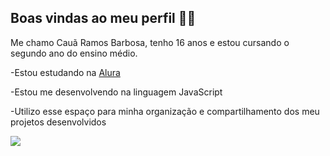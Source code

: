 ## Boas vindas ao meu perfil 💙💙
Me chamo Cauã Ramos Barbosa, tenho 16 anos e estou cursando o segundo ano do ensino médio.

-Estou estudando na [Alura](https://www.alura.com.br)

-Estou me desenvolvendo na linguagem JavaScript

-Utilizo esse espaço para minha organização e compartilhamento dos meu projetos desenvolvidos

![](https://tenor.com/pt-BR/view/sports-sportsmanias-emoji-animated-emoji-wilson-gif-23644514)

